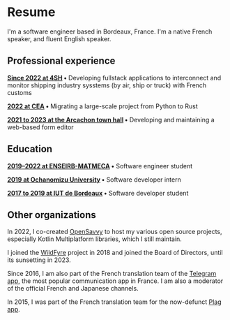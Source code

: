 # Resume

I'm a software engineer based in Bordeaux, France. I'm a native French speaker, and fluent English speaker.

## Professional experience

**[Since 2022 at 4SH](experience/4sh.md) •** Developing fullstack applications to interconnect and monitor shipping industry sysstems (by air, ship or truck) with French customs

**[2022 at CEA](experience/cea.md) •** Migrating a large-scale project from Python to Rust

**[2021 to 2023 at the Arcachon town hall](experience/arcachon.md) •** Developing and maintaining a web-based form editor

## Education

**[2019–2022 at ENSEIRB-MATMECA](experience/enseirb.md) •** Software engineer student

**[2019 at Ochanomizu University](experience/ochadai.md) •** Software developer intern

**[2017 to 2019 at IUT de Bordeaux](experience/iut.md) •** Software developer student

## Other organizations

In 2022, I co-created [OpenSavvy](experience/opensavvy.md) to host my various open source projects, especially Kotlin Multiplatform libraries, which I still maintain.

I joined the [WildFyre](experience/wildfyre.md) project in 2018 and joined the Board of Directors, until its sunsetting in 2023. 

Since 2016, I am also part of the French translation team of the [Telegram app](experience/telegram.md), the most popular communication app in France. I am also a moderator of the official French and Japanese channels.

In 2015, I was part of the French translation team for the now-defunct [Plag app](experience/wildfyre.md#a-spiritual-chain).
